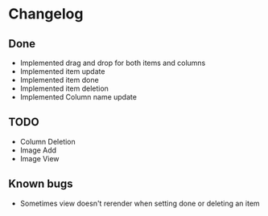 # Changelog

## Done

* Implemented drag and drop for both items and columns
* Implemented item update
* Implemented item done
* Implemented item deletion
* Implemented Column name update

## TODO

* Column Deletion
* Image Add
* Image View

## Known bugs

* Sometimes view doesn't rerender when setting done or deleting an item